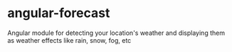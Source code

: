 # angular-forecast
Angular module for detecting your location's weather and displaying them as weather effects like rain, snow, fog, etc
